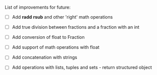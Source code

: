 List of improvements for future:

- [ ] Add __radd__ __rsub__ and other 'right' math operations
- [ ] Add true division between fractions and a fraction with an int
- [ ] Add conversion of float to Fraction
- [ ] Add support of math operations with float
- [ ] Add concatenation with strings
- [ ] Add operations with lists, tuples and sets - return structured object 


